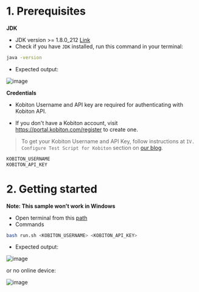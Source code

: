 # 1. Prerequisites
**JDK**
- JDK version >= 1.8.0_212 [Link](https://www.java.com/en/download/help/index_installing.xml)
- Check if you have `JDK` installed, run this command in your terminal:

```bash
java -version
```

- Expected output:

![image](https://user-images.githubusercontent.com/46931196/71164631-10baec80-2282-11ea-91bd-7ea07715fc77.png)

**Credentials**
- Kobiton Username and API key are required for authenticating with Kobiton API.

- If you don't have a Kobiton account, visit https://portal.kobiton.com/register to create one.

> To get your Kobiton Username and API Key, follow instructions at `IV. Configure Test Script for Kobiton` section on [our blog](https://kobiton.com/blog/tutorial/parallel-testing-selenium-webdriver/).

```bash
KOBITON_USERNAME
KOBITON_API_KEY
```

# 2. Getting started
__Note: This sample won't work in Windows__
- Open terminal from this [path](./)
- Commands

```bash
bash run.sh <KOBITON_USERNAME> <KOBITON_API_KEY>
```

- Expected output:

![image](https://user-images.githubusercontent.com/46931196/71165819-19142700-2284-11ea-89e8-86db9b6ef1d5.png)

or no online device:

![image](https://user-images.githubusercontent.com/46931196/70690196-bf8e8400-1ce8-11ea-8145-d697dbfd18af.png)
